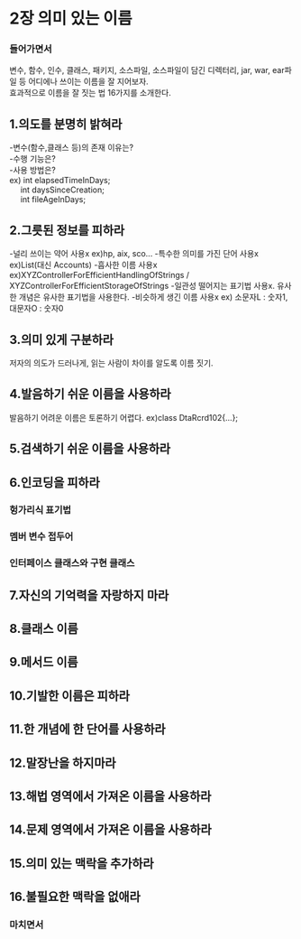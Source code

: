 # 2장 의미 있는 이름

### 들어가면서
변수, 함수, 인수, 클래스, 패키지, 소스파일, 소스파일이 담긴 디렉터리, jar, war, ear파일 등 어디에나 쓰이는 이름을 잘 지어보자.<br/>
효과적으로 이름을 잘 짓는 법 16가지를 소개한다.

## 1.의도를 분명히 밝혀라
-변수(함수,클래스 등)의 존재 이유는?<br/> 
-수행 기능은?<br/>
-사용 방법은?<br/>
ex) int elapsedTimeInDays;<br/>
&nbsp;&nbsp;&nbsp;&nbsp;&nbsp;int daysSinceCreation;<br/>
&nbsp;&nbsp;&nbsp;&nbsp;&nbsp;int fileAgeInDays;<br/>

## 2.그릇된 정보를 피하라
-널리 쓰이는 약어 사용x ex)hp, aix, sco...
-특수한 의미를 가진 단어 사용x ex)List(대신 Accounts)
-흡사한 이름 사용x ex)XYZControllerForEfficientHandlingOfStrings / XYZControllerForEfficientStorageOfStrings 
-일관성 떨어지는 표기법 사용x. 유사한 개념은 유사한 표기법을 사용한다.
-비슷하게 생긴 이름 사용x ex) 소문자L : 숫자1, 대문자O : 숫자0 

## 3.의미 있게 구분하라
저자의 의도가 드러나게, 읽는 사람이 차이를 알도록 이름 짓기.

## 4.발음하기 쉬운 이름을 사용하라
발음하기 어려운 이름은 토론하기 어렵다. ex)class DtaRcrd102{...};

## 5.검색하기 쉬운 이름을 사용하라


## 6.인코딩을 피하라
### 헝가리식 표기법
### 멤버 변수 접두어 
### 인터페이스 클래스와 구현 클래스

## 7.자신의 기억력을 자랑하지 마라

## 8.클래스 이름

## 9.메서드 이름

## 10.기발한 이름은 피하라

## 11.한 개념에 한 단어를 사용하라

## 12.말장난을 하지마라 

## 13.해법 영역에서 가져온 이름을 사용하라

## 14.문제 영역에서 가져온 이름을 사용하라

## 15.의미 있는 맥락을 추가하라 

## 16.불필요한 맥락을 없애라

### 마치면서
